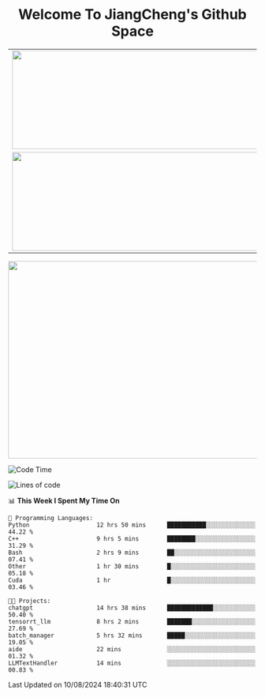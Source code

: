 <h1 align="center">Welcome To JiangCheng's Github Space</h1>

<table align="center" frame="void" rules="none" >
  <tr>
    <td>
      <div align="center"> <img height="200px" width="500px"  src="https://github-readme-stats.vercel.app/api?username=thisjiang&hide_title=true&hide_border=true&layout=compact&show_icons=trueline_height=21&text_color=000&icon_color=000&bg_color=0,ea6161,ffc64d,fffc4d,52fa5a&theme=graywhite" /> </div>
    </td>
    <td>
      <div align="center"> <img height="200px" width="500px" src="https://github-readme-stats.vercel.app/api/top-langs/?username=thisjiang&hide_title=true&hide_border=true&layout=compact&langs_count=6&text_color=000&icon_color=fff&bg_color=0,52fa5a,4dfcff,c64dff&theme=graywhite" /> </div>
    </td>
  </tr>
  <tr>
    <td>
      <div align="center"> <img height="200px" width="500px" src="https://github-readme-streak-stats.herokuapp.com/?user=thisjiang&hide_title=true&hide_border=true&layout=compact&langs_count=6" /> </div>
    </td>
    <td>
      <div align="center"> 
      <a href="https://github.com/" target="_blank"><img style="margin: 10px" src="https://profilinator.rishav.dev/skills-assets/git-scm-icon.svg" alt="Git" height="50" /></a>  
      <a href="https://www.linux.org/" target="_blank"><img style="margin: 10px" src="https://profilinator.rishav.dev/skills-assets/linux-original.svg" alt="Linux" height="50" /></a>  
      <a href="https://www.gnu.org/software/bash/" target="_blank"><img style="margin: 10px" src="https://profilinator.rishav.dev/skills-assets/gnu_bash-icon.svg" alt="Bash" height="50" /></a>  
      </div>
    </td>
  </tr>
</table>

<div align="center"> <img height="400px" width="1000px" src="https://github-readme-activity-graph.cyclic.app/graph?username=thisjiang&theme=react&hide_title=true&hide_border=true&layout=compact&langs_count=6" /> </div></td>

<!--START_SECTION:waka-->
![Code Time](http://img.shields.io/badge/Code%20Time-1%2C609%20hrs%2055%20mins-blue)

![Lines of code](https://img.shields.io/badge/From%20Hello%20World%20I%27ve%20Written-218.2%20thousand%20lines%20of%20code-blue)

📊 **This Week I Spent My Time On** 

```text
💬 Programming Languages: 
Python                   12 hrs 50 mins      ███████████░░░░░░░░░░░░░░   44.22 % 
C++                      9 hrs 5 mins        ████████░░░░░░░░░░░░░░░░░   31.29 % 
Bash                     2 hrs 9 mins        ██░░░░░░░░░░░░░░░░░░░░░░░   07.41 % 
Other                    1 hr 30 mins        █░░░░░░░░░░░░░░░░░░░░░░░░   05.18 % 
Cuda                     1 hr                █░░░░░░░░░░░░░░░░░░░░░░░░   03.46 % 

🐱‍💻 Projects: 
chatgpt                  14 hrs 38 mins      █████████████░░░░░░░░░░░░   50.40 % 
tensorrt_llm             8 hrs 2 mins        ███████░░░░░░░░░░░░░░░░░░   27.69 % 
batch_manager            5 hrs 32 mins       █████░░░░░░░░░░░░░░░░░░░░   19.05 % 
aide                     22 mins             ░░░░░░░░░░░░░░░░░░░░░░░░░   01.32 % 
LLMTextHandler           14 mins             ░░░░░░░░░░░░░░░░░░░░░░░░░   00.83 % 
```


 Last Updated on 10/08/2024 18:40:31 UTC
<!--END_SECTION:waka-->
